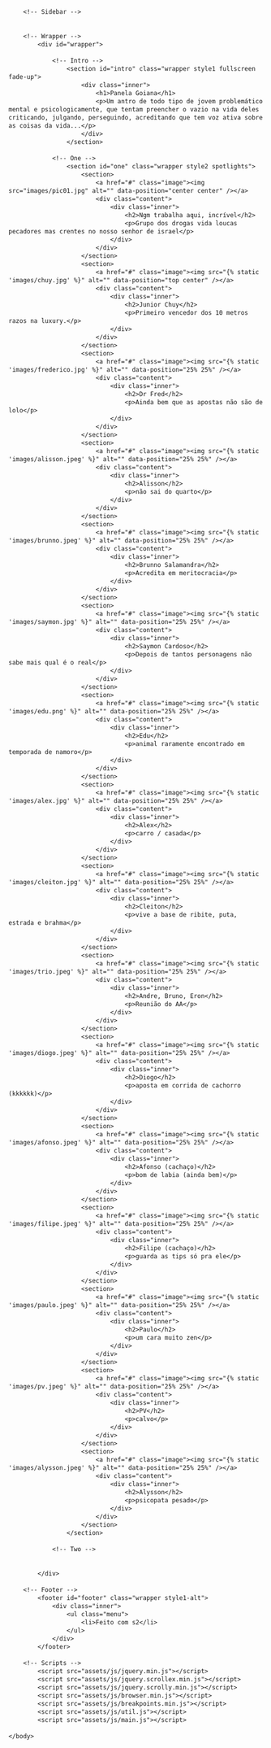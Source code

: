 
<!DOCTYPE HTML>
<html>
	<head>
		<title>Hyperspace by HTML5 UP</title>
		<meta charset="utf-8" />
		<meta name="viewport" content="width=device-width, initial-scale=1, user-scalable=no" />
		<link rel="stylesheet" href="assets/css/main.css" />
		<noscript><link rel="stylesheet" href="assets/css/noscript.css" /></noscript>
	</head>
	<body class="is-preload">

		<!-- Sidebar -->


		<!-- Wrapper -->
			<div id="wrapper">

				<!-- Intro -->
					<section id="intro" class="wrapper style1 fullscreen fade-up">
						<div class="inner">
							<h1>Panela Goiana</h1>
							<p>Um antro de todo tipo de jovem problemático mental e psicologicamente, que tentam preencher o vazio na vida deles criticando, julgando, perseguindo, acreditando que tem voz ativa sobre as coisas da vida...</p>
						</div>
					</section>

				<!-- One -->
					<section id="one" class="wrapper style2 spotlights">
						<section>
							<a href="#" class="image"><img src="images/pic01.jpg" alt="" data-position="center center" /></a>
							<div class="content">
								<div class="inner">
									<h2>Ngm trabalha aqui, incrível</h2>
									<p>Grupo dos drogas vida loucas pecadores mas crentes no nosso senhor de israel</p>
								</div>
							</div>
						</section>
						<section>
							<a href="#" class="image"><img src="{% static 'images/chuy.jpg' %}" alt="" data-position="top center" /></a>
							<div class="content">
								<div class="inner">
									<h2>Junior Chuy</h2>
									<p>Primeiro vencedor dos 10 metros razos na luxury.</p>
								</div>
							</div>
						</section>
						<section>
							<a href="#" class="image"><img src="{% static 'images/frederico.jpg' %}" alt="" data-position="25% 25%" /></a>
							<div class="content">
								<div class="inner">
									<h2>Dr Fred</h2>
									<p>Ainda bem que as apostas não são de lolo</p>
								</div>
							</div>
						</section>
						<section>
							<a href="#" class="image"><img src="{% static 'images/alisson.jpeg' %}" alt="" data-position="25% 25%" /></a>
							<div class="content">
								<div class="inner">
									<h2>Alisson</h2>
									<p>não sai do quarto</p>
								</div>
							</div>
						</section>
						<section>
							<a href="#" class="image"><img src="{% static 'images/brunno.jpeg' %}" alt="" data-position="25% 25%" /></a>
							<div class="content">
								<div class="inner">
									<h2>Brunno Salamandra</h2>
									<p>Acredita em meritocracia</p>
								</div>
							</div>
						</section>
						<section>
							<a href="#" class="image"><img src="{% static 'images/saymon.jpg' %}" alt="" data-position="25% 25%" /></a>
							<div class="content">
								<div class="inner">
									<h2>Saymon Cardoso</h2>
									<p>Depois de tantos personagens não sabe mais qual é o real</p>
								</div>
							</div>
						</section>
						<section>
							<a href="#" class="image"><img src="{% static 'images/edu.png' %}" alt="" data-position="25% 25%" /></a>
							<div class="content">
								<div class="inner">
									<h2>Edu</h2>
									<p>animal raramente encontrado em temporada de namoro</p>
								</div>
							</div>
						</section>
						<section>
							<a href="#" class="image"><img src="{% static 'images/alex.jpg' %}" alt="" data-position="25% 25%" /></a>
							<div class="content">
								<div class="inner">
									<h2>Alex</h2>
									<p>carro / casada</p>
								</div>
							</div>
						</section>
						<section>
							<a href="#" class="image"><img src="{% static 'images/cleiton.jpg' %}" alt="" data-position="25% 25%" /></a>
							<div class="content">
								<div class="inner">
									<h2>Cleiton</h2>
									<p>vive a base de ribite, puta, estrada e brahma</p>
								</div>
							</div>
						</section>
						<section>
							<a href="#" class="image"><img src="{% static 'images/trio.jpeg' %}" alt="" data-position="25% 25%" /></a>
							<div class="content">
								<div class="inner">
									<h2>Andre, Bruno, Eron</h2>
									<p>Reunião do AA</p>
								</div>
							</div>
						</section>
						<section>
							<a href="#" class="image"><img src="{% static 'images/diogo.jpeg' %}" alt="" data-position="25% 25%" /></a>
							<div class="content">
								<div class="inner">
									<h2>Diogo</h2>
									<p>aposta em corrida de cachorro (kkkkkk)</p>
								</div>
							</div>
						</section>
						<section>
							<a href="#" class="image"><img src="{% static 'images/afonso.jpeg' %}" alt="" data-position="25% 25%" /></a>
							<div class="content">
								<div class="inner">
									<h2>Afonso (cachaço)</h2>
									<p>bom de labia (ainda bem)</p>
								</div>
							</div>
						</section>
						<section>
							<a href="#" class="image"><img src="{% static 'images/filipe.jpeg' %}" alt="" data-position="25% 25%" /></a>
							<div class="content">
								<div class="inner">
									<h2>Filipe (cachaço)</h2>
									<p>guarda as tips só pra ele</p>
								</div>
							</div>
						</section>
						<section>
							<a href="#" class="image"><img src="{% static 'images/paulo.jpeg' %}" alt="" data-position="25% 25%" /></a>
							<div class="content">
								<div class="inner">
									<h2>Paulo</h2>
									<p>um cara muito zen</p>
								</div>
							</div>
						</section>
						<section>
							<a href="#" class="image"><img src="{% static 'images/pv.jpeg' %}" alt="" data-position="25% 25%" /></a>
							<div class="content">
								<div class="inner">
									<h2>PV</h2>
									<p>calvo</p>
								</div>
							</div>
						</section>
						<section>
							<a href="#" class="image"><img src="{% static 'images/alysson.jpeg' %}" alt="" data-position="25% 25%" /></a>
							<div class="content">
								<div class="inner">
									<h2>Alysson</h2>
									<p>psicopata pesado</p>
								</div>
							</div>
						</section>
					</section>

				<!-- Two -->


			</div>

		<!-- Footer -->
			<footer id="footer" class="wrapper style1-alt">
				<div class="inner">
					<ul class="menu">
						<li>Feito com s2</li>
					</ul>
				</div>
			</footer>

		<!-- Scripts -->
			<script src="assets/js/jquery.min.js"></script>
			<script src="assets/js/jquery.scrollex.min.js"></script>
			<script src="assets/js/jquery.scrolly.min.js"></script>
			<script src="assets/js/browser.min.js"></script>
			<script src="assets/js/breakpoints.min.js"></script>
			<script src="assets/js/util.js"></script>
			<script src="assets/js/main.js"></script>

	</body>
</html>
